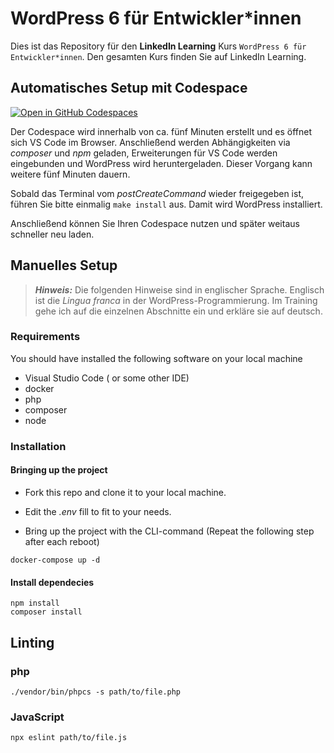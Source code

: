# WordPress 6 für Entwickler*innen

Dies ist das Repository für den **LinkedIn Learning** Kurs `WordPress 6 für Entwickler*innen`. Den gesamten Kurs finden Sie auf LinkedIn Learning.

## Automatisches Setup mit Codespace
[![Open in GitHub Codespaces](https://github.com/codespaces/badge.svg)](https://github.com/codespaces/new?hide_repo_select=true&ref=main&repo=564877154&machine=largePremiumLinux&devcontainer_path=.devcontainer%2Fdevcontainer.json&location=WestEurope)

Der Codespace wird innerhalb von ca. fünf Minuten erstellt und es öffnet sich VS Code im Browser. Anschließend werden Abhängigkeiten via _composer_ und _npm_ geladen, Erweiterungen für VS Code werden eingebunden und WordPress wird heruntergeladen. Dieser Vorgang kann weitere fünf Minuten dauern.

Sobald das Terminal vom _postCreateCommand_ wieder freigegeben ist, führen Sie bitte einmalig 
```make install``` aus. Damit wird WordPress installiert.

Anschließend können Sie Ihren Codespace nutzen und später weitaus schneller neu laden.


## Manuelles Setup

> **_Hinweis:_**  Die folgenden Hinweise 
sind in englischer Sprache. Englisch ist die _Lingua franca_ in der WordPress-Programmierung. Im Training gehe ich auf die einzelnen Abschnitte ein und erkläre sie auf deutsch.

### Requirements
You should have installed the following software on your local machine
- Visual Studio Code ( or some other IDE)
- docker
- php
- composer
- node
### Installation
#### Bringing up the project
- Fork this repo and clone it to your local machine.

- Edit the _.env_ fill to fit to your needs.
- Bring up the project with the CLI-command (Repeat the following step after each reboot)
```
docker-compose up -d
```
#### Install dependecies
```
npm install
composer install
```

## Linting
### php
```
./vendor/bin/phpcs -s path/to/file.php
```

### JavaScript
```
npx eslint path/to/file.js
```
